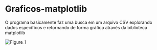 # Graficos-matplotlib

O programa basicamente faz uma busca em um arquivo CSV  explorando dados específicos e retornando de forma gráfica através da biblioteca matplotlib

![Figure_1](https://user-images.githubusercontent.com/62525983/79670089-df521f00-8196-11ea-9449-55320aeea9d2.png)
